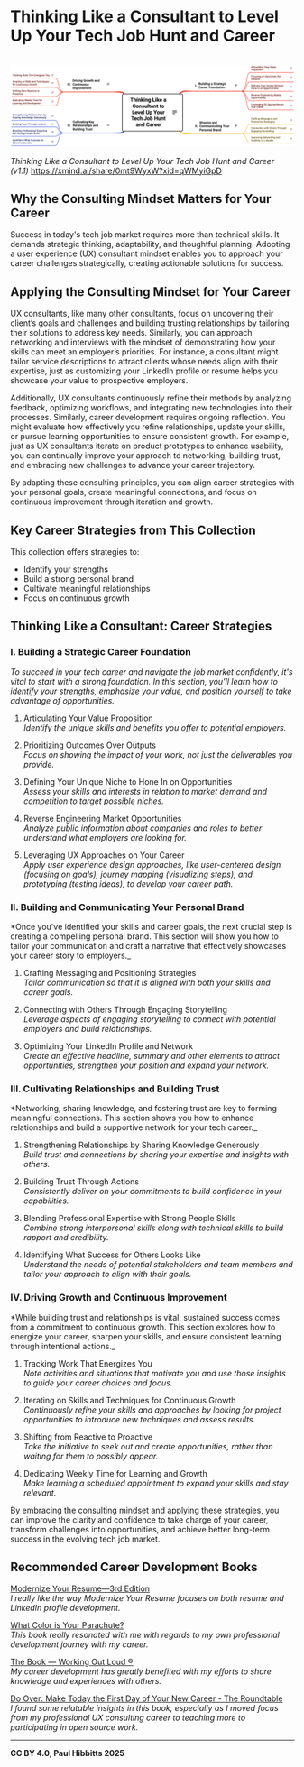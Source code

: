 # Thinking Like a Consultant to Level Up Your Tech Job Hunt and Career

<picture>
  <source srcset="https://raw.githubusercontent.com/paulhibbitts/published-markdown-files/refs/heads/main/images/thinking-like-a-consultant-dark.png" media="(prefers-color-scheme: dark)">
  <img src="https://raw.githubusercontent.com/paulhibbitts/published-markdown-files/refs/heads/main/images/thinking-like-a-consultant.png" alt="Mind map outlining consulting insights for job hunting and career development, categorized into four sections: building a strategic career foundation, crafting a compelling personal brand, cultivating key relationships and building trust, and driving growth and continuous improvement." style="margin-top: 16px;">
</picture>
<p>
  <em>Thinking Like a Consultant to Level Up Your Tech Job Hunt and Career (v1.1)</em> <a href="https://xmind.ai/0mt9WyxW?xid=qWMyiGpD">https://xmind.ai/share/0mt9WyxW?xid=qWMyiGpD</a>
</p>

## Why the Consulting Mindset Matters for Your Career

Success in today's tech job market requires more than technical skills. It demands strategic thinking, adaptability, and thoughtful planning. Adopting a user experience (UX) consultant mindset enables you to approach your career challenges strategically, creating actionable solutions for success.

## Applying the Consulting Mindset for Your Career

UX consultants, like many other consultants, focus on uncovering their client’s goals and challenges and building trusting relationships by tailoring their solutions to address key needs. Similarly, you can approach networking and interviews with the mindset of demonstrating how your skills can meet an employer’s priorities. For instance, a consultant might tailor service descriptions to attract clients whose needs align with their expertise, just as customizing your LinkedIn profile or resume helps you showcase your value to prospective employers.

Additionally, UX consultants continuously refine their methods by analyzing feedback, optimizing workflows, and integrating new technologies into their processes. Similarly, career development requires ongoing reflection. You might evaluate how effectively you refine relationships, update your skills, or pursue learning opportunities to ensure consistent growth. For example, just as UX consultants iterate on product prototypes to enhance usability, you can continually improve your approach to networking, building trust, and embracing new challenges to advance your career trajectory. 

By adapting these consulting principles, you can align career strategies with your personal goals, create meaningful connections, and focus on continuous improvement through iteration and growth.

## Key Career Strategies from This Collection

This collection offers strategies to:

- Identify your strengths
- Build a strong personal brand
- Cultivate meaningful relationships
- Focus on continuous growth

## Thinking Like a Consultant: Career Strategies

### I. Building a Strategic Career Foundation

*To succeed in your tech career and navigate the job market confidently, it's vital to start with a strong foundation. In this section, you'll learn how to identify your strengths, emphasize your value, and position yourself to take advantage of opportunities.*

1. Articulating Your Value Proposition  
    _Identify the unique skills and benefits you offer to potential employers._
    
2. Prioritizing Outcomes Over Outputs  
    _Focus on showing the impact of your work, not just the deliverables you provide._
    
3. Defining Your Unique Niche to Hone In on Opportunities  
    _Assess your skills and interests in relation to market demand and competition to target possible niches._
    
4. Reverse Engineering Market Opportunities  
    _Analyze public information about companies and roles to better understand what employers are looking for._
    
5. Leveraging UX Approaches on Your Career  
    _Apply user experience design approaches, like user-centered design (focusing on goals), journey mapping (visualizing steps), and prototyping (testing ideas), to develop your career path._
    

### II. Building and Communicating Your Personal Brand

*Once you've identified your skills and career goals, the next crucial step is creating a compelling personal brand. This section will show you how to tailor your communication and craft a narrative that effectively showcases your career story to employers._

1. Crafting Messaging and Positioning Strategies  
    _Tailor communication so that it is aligned with both your skills and career goals._
    
2. Connecting with Others Through Engaging Storytelling  
    _Leverage aspects of engaging storytelling to connect with potential employers and build relationships._
    
3. Optimizing Your LinkedIn Profile and Network  
    _Create an effective headline, summary and other elements to attract opportunities, strengthen your position and expand your network._
    

### III. Cultivating Relationships and Building Trust

*Networking, sharing knowledge, and fostering trust are key to forming meaningful connections. This section shows you how to enhance relationships and build a supportive network for your tech career._

1. Strengthening Relationships by Sharing Knowledge Generously  
    _Build trust and connections by sharing your expertise and insights with others._
    
2. Building Trust Through Actions  
    _Consistently deliver on your commitments to build confidence in your capabilities._
    
3. Blending Professional Expertise with Strong People Skills  
    _Combine strong interpersonal skills along with technical skills to build rapport and credibility._
    
4. Identifying What Success for Others Looks Like  
    _Understand the needs of potential stakeholders and team members and tailor your approach to align with their goals._
    

### IV. Driving Growth and Continuous Improvement

*While building trust and relationships is vital, sustained success comes from a commitment to continuous growth. This section explores how to energize your career, sharpen your skills, and ensure consistent learning through intentional actions._

1. Tracking Work That Energizes You  
    _Note activities and situations that motivate you and use those insights to guide your career choices and focus._
    
2. Iterating on Skills and Techniques for Continuous Growth  
    _Continuously refine your skills and approaches by looking for project opportunities to introduce new techniques and assess results._
    
3. Shifting from Reactive to Proactive  
    _Take the initiative to seek out and create opportunities, rather than waiting for them to possibly appear._
    
4. Dedicating Weekly Time for Learning and Growth  
    _Make learning a scheduled appointment to expand your skills and stay relevant._
    

By embracing the consulting mindset and applying these strategies, you can improve the clarity and confidence to take charge of your career, transform challenges into opportunities, and achieve better long-term success in the evolving tech job market.

## Recommended Career Development Books

[Modernize Your Resume—3rd Edition](https://emerald-career-publishing.myshopify.com/products/modernize-your-resume)  
_I really like the way Modernize Your Resume focuses on both resume and LinkedIn profile development._

[What Color is Your Parachute?](https://parachutebook.com/)  
_This book really resonated with me with regards to my own professional development journey with my career._

[The Book — Working Out Loud ®](https://www.workingoutloud.com/book)  
_My career development has greatly benefited with my efforts to share knowledge and experiences with others._

[Do Over: Make Today the First Day of Your New Career - The Roundtable](https://goroundtable.com/blog/do-over-make-today-the-first-day-of-your-new-career/)  
_I found some relatable insights in this book, especially as I moved focus from my professional UX consulting career to teaching more to participating in open source work._

---

**CC BY 4.0, Paul Hibbitts 2025**
